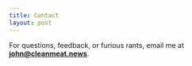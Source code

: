```yaml
---
title: Contact
layout: post
---
```


For questions, feedback, or furious rants, email me at **john@cleanmeat.news**.
